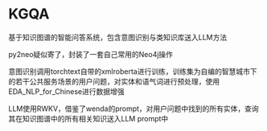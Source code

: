 # KGQA
基于知识图谱的智能问答系统，包含意图识别与类知识库送入LLM方法

py2neo疑似寄了，封装了一套自己常用的Neo4j操作

意图识别调用torchtext自带的xmlroberta进行训练，训练集为自编的智慧城市下的若干公共服务场景的用户问题，对实体和语气词进行预处理，使用EDA_NLP_for_Chinese进行数据增强

LLM使用RWKV，借鉴了wenda的prompt，对用户问题中找到的所有实体，查询其在知识图谱中的所有相关知识送入LLM prompt中
